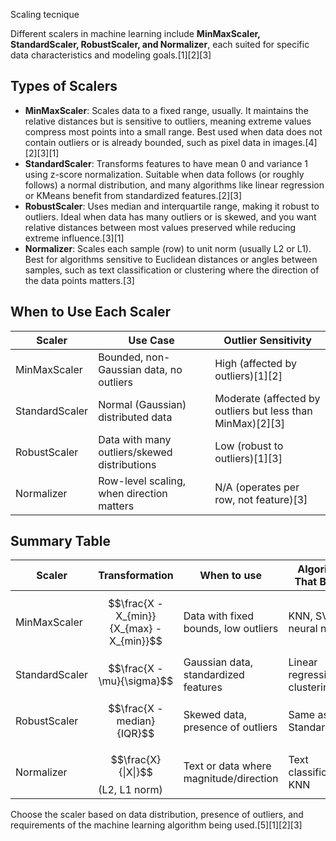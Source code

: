 Scaling tecnique

Different scalers in machine learning include **MinMaxScaler, StandardScaler, RobustScaler, and Normalizer**, each suited for specific data characteristics and modeling goals.[1][2][3]

## Types of Scalers

- **MinMaxScaler**: Scales data to a fixed range, usually. It maintains the relative distances but is sensitive to outliers, meaning extreme values compress most points into a small range. Best used when data does not contain outliers or is already bounded, such as pixel data in images.[4][2][3][1]
- **StandardScaler**: Transforms features to have mean 0 and variance 1 using z-score normalization. Suitable when data follows (or roughly follows) a normal distribution, and many algorithms like linear regression or KMeans benefit from standardized features.[2][3]
- **RobustScaler**: Uses median and interquartile range, making it robust to outliers. Ideal when data has many outliers or is skewed, and you want relative distances between most values preserved while reducing extreme influence.[3][1]
- **Normalizer**: Scales each sample (row) to unit norm (usually L2 or L1). Best for algorithms sensitive to Euclidean distances or angles between samples, such as text classification or clustering where the direction of the data points matters.[3]

## When to Use Each Scaler

| Scaler         | Use Case                                  | Outlier Sensitivity        |
|----------------|-------------------------------------------|----------------------------|
| MinMaxScaler   | Bounded, non-Gaussian data, no outliers   | High (affected by outliers)[1][2]|
| StandardScaler | Normal (Gaussian) distributed data         | Moderate (affected by outliers but less than MinMax)[2][3]|
| RobustScaler   | Data with many outliers/skewed distributions| Low (robust to outliers)[1][3]|
| Normalizer     | Row-level scaling, when direction matters  | N/A (operates per row, not feature)[3]|

## Summary Table

| Scaler         | Transformation                            | When to use                               | Algorithms That Benefit      |
|----------------|-------------------------------------------|-------------------------------------------|-----------------------------|
| MinMaxScaler   | $$\frac{X - X_{min}}{X_{max} - X_{min}}$$ | Data with fixed bounds, low outliers      | KNN, SVM, neural nets       |
| StandardScaler | $$\frac{X - \mu}{\sigma}$$                | Gaussian data, standardized features      | Linear regression, clustering|
| RobustScaler   | $$\frac{X - median}{IQR}$$                | Skewed data, presence of outliers         | Same as StandardScaler      |
| Normalizer     | $$\frac{X}{\|X\|}$$ (L2, L1 norm)         | Text or data where magnitude/direction    | Text classification, KNN    |

Choose the scaler based on data distribution, presence of outliers, and requirements of the machine learning algorithm being used.[5][1][2][3]
